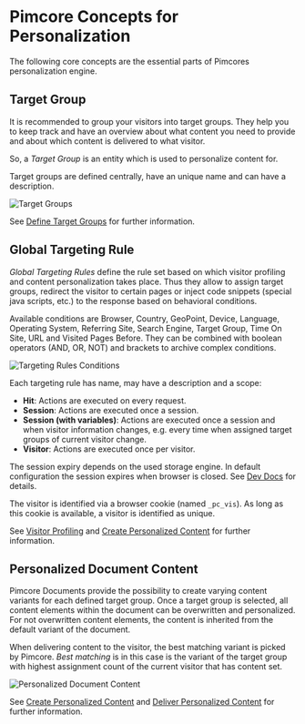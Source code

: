 # Pimcore Concepts for Personalization

The following core concepts are the essential parts of Pimcores personalization engine.  
 
## Target Group

It is recommended to group your visitors into target groups. They help you to keep track and have an overview about what
content you need to provide and about which content is delivered to what visitor.

So, a *Target Group* is an entity which is used to personalize content for. 

Target groups are defined centrally, have an unique name and can have a description. 

![Target Groups](../img/targeting/target-groups.jpg)

See [Define Target Groups](./03_How_to_Personalize_Content/01_Define_Target_Groups.md) for further information. 


## Global Targeting Rule

*Global Targeting Rules* define the rule set based on which visitor profiling and content personalization takes place.
Thus they allow to assign target groups, redirect the visitor to certain pages or inject code snippets (special 
java scripts, etc.) to the response based on behavioral conditions.

Available conditions are Browser, Country, GeoPoint, Device, Language, Operating System, Referring Site, Search Engine, 
Target Group, Time On Site, URL and Visited Pages Before. They can be combined with boolean operators (AND, OR, NOT) and
brackets to archive complex conditions.  

![Targeting Rules Conditions](../img/targeting/targeting-rules-conditions.jpg)

Each targeting rule has name, may have a description and a scope: 
* **Hit**: Actions are executed on every request. 
* **Session**: Actions are executed once a session. 
* **Session (with variables)**: Actions are executed once a session and when visitor information changes, e.g. every time
when assigned target groups of current visitor change.   
* **Visitor**: Actions are executed once per visitor. 

The session expiry depends on the used storage engine. In default configuration the session expires when browser is 
closed. See [Dev Docs](../Development_Documentation/09_Targeting_Storage.md) for details.  

The visitor is identified via a browser cookie (named `_pc_vis`). As long as this cookie is available, a visitor is identified as unique.

See [Visitor Profiling](./03_How_to_Personalize_Content/03_Visitor_Profiling.md) and
 [Create Personalized Content](./03_How_to_Personalize_Content/05_Create_Personalized_Content.md) for further information. 

## Personalized Document Content

Pimcore Documents provide the possibility to create varying content variants for each defined target group. Once a target 
group is selected, all content elements within the document can be overwritten and personalized. For not overwritten 
content elements, the content is inherited from the default variant of the document.  

When delivering content to the visitor, the best matching variant is picked by Pimcore. *Best matching* is in this case 
is the variant of the target group with highest assignment count of the current visitor that has content set.   

![Personalized Document Content](../img/targeting/personalized-documents.jpg)

See [Create Personalized Content](./03_How_to_Personalize_Content/05_Create_Personalized_Content.md) and
[Deliver Personalized Content](./03_How_to_Personalize_Content/07_Deliver_Personalized_Content_and_Debug.md)
for further information. 
